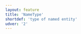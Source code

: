 ```yaml
---
layout: feature
title: 'NameType'
shortdef: 'type of named entity'
udver: '2'
---
```

<!-- Interlanguage links updated Út zář 29 18:40:55 CEST 2020 -->
